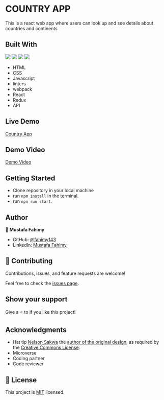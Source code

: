 # COUNTRY APP

This is a react web app where users can look up and see details about countries and continents


## Built With
![](https://img.shields.io/badge/-HTML-orange) ![](https://img.shields.io/badge/-CSS-blue) ![](https://img.shields.io/badge/-JavaScript-yellow) ![](https://img.shields.io/badge/-React-cyan)

- HTML
- CSS
- Javascript
- linters
- webpack
- React
- Redux
- API

## Live Demo 

[Country App](https://stupendous-klepon-6b06f0.netlify.app)

## Demo Video

[Demo Video](https://www.loom.com/share/edd9b0424e4c4783b06775bbc328d8f9)

## Getting Started
- Clone repository in your local machine
- run `npm install` in the terminal.
- run `npn run start`.

## Author

👤 **Mustafa Fahimy**

- GitHub: [@fahimy143](https://github.com/fahimy143)
- LinkedIn: [Mustafa Fahimy](https://www.linkedin.com/in/mustafa-fahimy-307566236/)

## 🤝 Contributing

Contributions, issues, and feature requests are welcome!

Feel free to check the [issues page](https://github.com/fahimy143/math-magician/issues).

## Show your support

Give a ⭐️ to if you like this project!


## Acknowledgments

- Hat tip [Nelson Sakwa](https://www.behance.net/sakwadesignstudio) the [author of the original design](https://www.behance.net/gallery/31579789/Ballhead-App-(Free-PSDs)), as required by the [Creative Commons License](https://creativecommons.org/licenses/). 
- Microverse
- Coding partner
- Code reviewer

## 📝 License

This project is [MIT](https://github.com/fahimy143/bookstroe-react-app/blob/Dev/LICENSE.md) licensed.